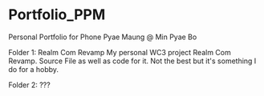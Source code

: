 # Portfolio_PPM
Personal Portfolio for Phone Pyae Maung @ Min Pyae Bo

Folder 1: Realm Com Revamp
            My personal WC3 project Realm Com Revamp. Source File as well as code for it. Not the best but it's something I do for a hobby.

Folder 2: ???